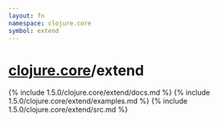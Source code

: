 ```yaml
---
layout: fn
namespace: clojure.core
symbol: extend
---
```


# [clojure.core](../)/extend

{% include 1.5.0/clojure.core/extend/docs.md %}
{% include 1.5.0/clojure.core/extend/examples.md %}
{% include 1.5.0/clojure.core/extend/src.md %}

